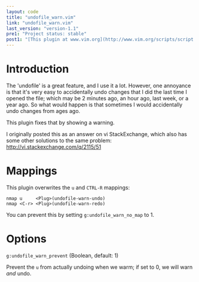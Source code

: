 ```yaml
---
layout: code
title: "undofile_warn.vim"
link: "undofile_warn.vim"
last_version: "version-1.1"
pre1: "Project status: stable"
post1: "[This plugin at www.vim.org](http://www.vim.org/scripts/script.php?script_id=5207)"
---
```



Introduction
============
The 'undofile' is a great feature, and I use it a lot. However, one annoyance
is that it's very easy to accidentally undo changes that I did the last time I
opened the file; which may be 2 minutes ago, an hour ago, last week, or a
year ago.
So what would happen is that sometimes I would accidentally undo changes from
ages ago.

This plugin fixes that by showing a warning.

I originally posted this as an answer on vi StackExchange, which also has some
other solutions to the same problem:
http://vi.stackexchange.com/q/2115/51


Mappings
========
This plugin overwrites the `u` and `CTRL-R` mappings:

    nmap u     <Plug>(undofile-warn-undo)
    nmap <C-r> <Plug>(undofile-warn-redo)

You can prevent this by setting `g:undofile_warn_no_map` to 1.

Options
=======
`g:undofile_warn_prevent`                                (Boolean, default: 1)

Prevent the `u` from actually undoing when we warm; if set to 0, we
will warn _and_ undo.
